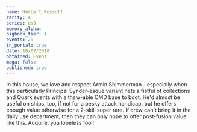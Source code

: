 ```yaml
---
name: Herbert Rossoff
rarity: 4
series: ds9
memory_alpha:
bigbook_tier: 4
events: 29
in_portal: true
date: 18/07/2018
obtained: Event
mega: false
published: true
---
```


In this house, we love and respect Armin Shimmerman - especially when this particularly Principal Synder-esque variant nets a fistful of collections and Quark events with a thaw-able CMD base to boot. He'd almost be useful on ships, too, if not for a pesky attack handicap, but he offers enough value otherwise for a 2-skill super rare. If crew can't bring it in the daily use department, then they can only hope to offer post-fusion value like this. Acquire, you lobeless fool!
